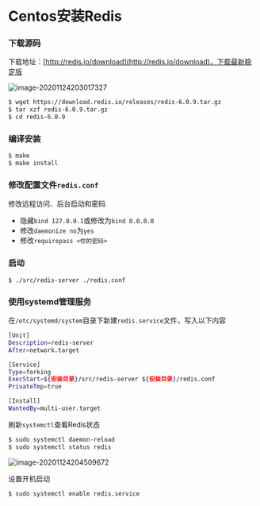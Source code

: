 # Centos安装Redis

### 下载源码

下载地址：[http://redis.io/download](http://redis.io/download)，下载最新稳定版

![image-20201124203017327](https://oss-blog.myjerry.cn/files/image-20201124203017327.png)

```sh
$ wget https://download.redis.io/releases/redis-6.0.9.tar.gz
$ tar xzf redis-6.0.9.tar.gz
$ cd redis-6.0.9
```

### 编译安装

```sh
$ make
$ make install
```

### 修改配置文件`redis.conf`

修改远程访问、后台启动和密码

- 隐藏`bind 127.0.0.1`或修改为`bind 0.0.0.0`
- 修改`daemonize no`为`yes`
- 修改`requirepass <你的密码>`

### 启动

```
$ ./src/redis-server ./redis.conf
```

### 使用systemd管理服务

在`/etc/systemd/system`目录下新建`redis.service`文件，写入以下内容

```sh
[Unit]
Description=redis-server
After=network.target

[Service]
Type=forking
ExecStart=${安装目录}/src/redis-server ${安装目录}/redis.conf
PrivateTmp=true

[Install]
WantedBy=multi-user.target
```

刷新`systemctl`查看Redis状态

```sh
$ sudo systemctl daemon-reload
$ sudo systemctl status redis
```

![image-20201124204509672](https://oss-blog.myjerry.cn/files/image-20201124204509672.png)

设置开机启动

```sh
$ sudo systemctl enable redis.service
```



<Vssue :title="$title" />

